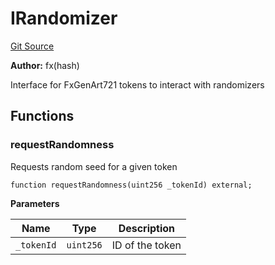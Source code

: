# IRandomizer
[Git Source](https://github.com/fxhash/fxhash-evm-contracts/blob/3196ec292bff15f41085b94e4b488f73ce88013c/src/interfaces/IRandomizer.sol)

**Author:**
fx(hash)

Interface for FxGenArt721 tokens to interact with randomizers


## Functions
### requestRandomness

Requests random seed for a given token


```solidity
function requestRandomness(uint256 _tokenId) external;
```
**Parameters**

|Name|Type|Description|
|----|----|-----------|
|`_tokenId`|`uint256`|ID of the token|


